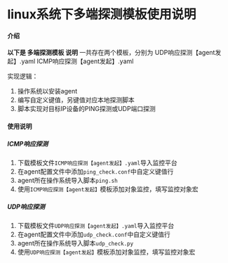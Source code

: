 # linux系统下多端探测模板使用说明

#### 介绍
**以下是 多端探测模板 说明**
一共存在两个模板，分别为
UDP响应探测【agent发起】.yaml
ICMP响应探测【agent发起】.yaml

实现逻辑：
1.  操作系统以安装agent
2.  编写自定义键值，另键值对应本地探测脚本
3.  脚本实现对目标IP设备的PING探测或UDP端口探测

#### 使用说明
##### ICMP响应探测
1.  下载模板文件`ICMP响应探测【agent发起】.yaml`导入监控平台
2.  在agent配置文件中添加`ping_check.conf`中自定义键值行
3.  agent所在操作系统导入脚本`ping.sh`
4.  使用`ICMP响应探测【agent发起】`模板添加对象监控，填写监控对象宏
##### UDP响应探测
1.  下载模板文件`UDP响应探测【agent发起】.yaml`导入监控平台
2.  在agent配置文件中添加`udp_check.conf`中自定义键值行
3.  agent所在操作系统导入脚本`udp_check.py`
4.  使用`UDP响应探测【agent发起】`模板添加对象监控，填写监控对象宏

